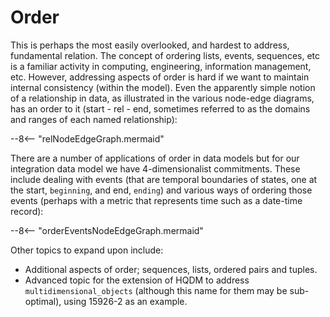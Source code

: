 # Order

This is perhaps the most easily overlooked, and hardest to address, fundamental relation.  The concept of ordering lists, events, sequences, etc is a familiar activity in computing, engineering, information management, etc.  However, addressing aspects of order is hard if we want to maintain internal consistency (within the model).  Even the apparently simple notion of a relationship in data, as illustrated in the various node-edge diagrams, has an order to it (start - rel - end, sometimes referred to as the domains and ranges of each named relationship):

--8<-- "relNodeEdgeGraph.mermaid"

There are a number of applications of order in data models but for our integration data model we have 4-dimensionalist commitments.  These include dealing with events (that are temporal boundaries of states, one at the start, `beginning`, and end, `ending`) and various ways of ordering those events (perhaps with a metric that represents time such as a date-time record):

--8<-- "orderEventsNodeEdgeGraph.mermaid"

Other topics to expand upon include: 

- Additional aspects of order; sequences, lists, ordered pairs and tuples.
- Advanced topic for the extension of HQDM to address `multidimensional_objects` (although this name for them may be sub-optimal), using 15926-2 as an example.
